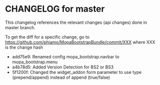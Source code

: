 CHANGELOG for master
====================

This changelog references the relevant changes (api changes) done
in master branch.
    
To get the diff for a specific change, go to https://github.com/phiamo/MopaBootstrapBundle/commit/XXX where XXX is the change hash

 * add75e9: Renamed config mopa_bootstrap.navbar to mopa_bootstrap.menu
 * a4b78d5: Added Version Detection for BS2 or BS3
 * 5f1200f: Changed the widget_addon form parameter to use type (prepend/append) instead of append (true/false)
 
